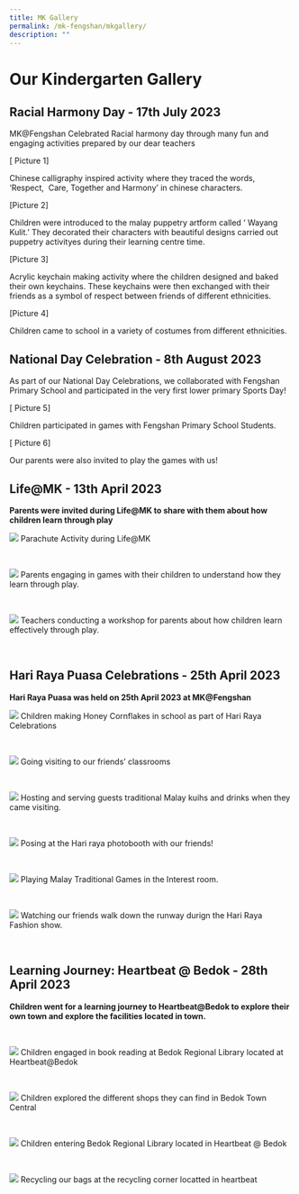 ```yaml
---
title: MK Gallery
permalink: /mk-fengshan/mkgallery/
description: ""
---
```

# Our Kindergarten Gallery

##    Racial Harmony Day - 17th July 2023

   MK@Fengshan Celebrated Racial harmony day through many fun and engaging activities prepared by our dear teachers
	 
[ Picture 1]

Chinese calligraphy inspired activity where they traced the words, ‘Respect,&nbsp; Care, Together and Harmony’ in chinese characters.

[Picture 2]

   Children were introduced to the malay puppetry artform called ‘ Wayang Kulit.’ They decorated their characters with beautiful designs carried out puppetry activityes during their learning centre time.

[Picture 3]

Acrylic keychain making activity where the children designed and baked their own keychains. These keychains were then exchanged with their friends as a symbol of respect between friends of different ethnicities.

[Picture 4]

Children came to school in a variety of costumes from different ethnicities.

##    National Day Celebration - 8th August 2023

As part of our National Day Celebrations, we collaborated with Fengshan Primary School and participated in the very first lower primary Sports Day!

[ Picture 5]

Children participated in games with Fengshan Primary School Students.

[ Picture 6]

Our parents were also invited to play the games with us!




## Life@MK - 13th April 2023 

**Parents were invited during Life@MK to share with them about how children learn through play**

![](/images/MOE%20MK%20Files/Life@mk%20%20%2013th%20April%202023/mk%20pic%20001life@mk%20-%2013th%20april%202023.jpg)
Parachute Activity during Life@MK

<br>

![](/images/MOE%20MK%20Files/Life@mk%20%20%2013th%20April%202023/mk%20pic%20002%20life@mk%20-%2013th%20april%202023%20.jpg)
Parents engaging in games with their children to understand how they learn through play.


<br>

![](/images/MOE%20MK%20Files/Life@mk%20%20%2013th%20April%202023/mk%20pic%20003%20life@mk%20-%2013th%20april%202023.jpg)
Teachers conducting a workshop for parents about how children learn effectively through play. 

<br>

## Hari Raya Puasa Celebrations - 25th April 2023

**Hari Raya Puasa was held on 25th April 2023 at MK@Fengshan**


![](/images/MOE%20MK%20Files/Hari%20Raya%20Puasa%2025%20April%202023/mk%20pic%20004%20hari%20raya%20puasa%20celebrations%20-%2025th%20april%202023.jpg)
Children making Honey Cornflakes in school as part of Hari Raya Celebrations

<br>

![](/images/MOE%20MK%20Files/Hari%20Raya%20Puasa%2025%20April%202023/mk%20pic%20005%20hari%20raya%20puasa%20celebrations%20-%2025th%20april%202023.jpg)
Going visiting to our friends’ classrooms

<br>

![](/images/MOE%20MK%20Files/Hari%20Raya%20Puasa%2025%20April%202023/mk%20pic%20006%20hari%20raya%20puasa%20celebrations%20-%2025th%20april%202023.jpg)
Hosting and serving guests traditional Malay kuihs and drinks when they came visiting.

<br>

![](/images/MOE%20MK%20Files/Hari%20Raya%20Puasa%2025%20April%202023/mk%20pic%20007%20hari%20raya%20puasa%20celebrations%20-%2025th%20april%202023.jpg)
Posing at the Hari raya photobooth with our friends!

<br>

![](/images/MOE%20MK%20Files/Hari%20Raya%20Puasa%2025%20April%202023/mk%20pic%20008%20hari%20raya%20puasa%20celebrations%20-%2025th%20april%202023.jpg)
Playing Malay Traditional Games in the Interest room.

<br>

![](/images/MOE%20MK%20Files/Hari%20Raya%20Puasa%2025%20April%202023/mk%20pic%20009%20hari%20raya%20puasa%20celebrations%20-%2025th%20april%202023.jpg)
Watching our friends walk down the runway durign the Hari Raya Fashion show.

<br>

## Learning Journey: Heartbeat @ Bedok - 28th April 2023

**Children went for a learning journey to Heartbeat@Bedok to explore their own town and explore the facilities located in town.**

<br>

![](/images/MOE%20MK%20Files/Hari%20Raya%20Puasa%2025%20April%202023/mk%20pic%20010%20learning%20journey:%20heartbeat%20@%20bedok%20-%2028th%20april%202023.jpg)
Children engaged in book reading at Bedok Regional Library located at Heartbeat@Bedok

<br>

![](/images/MOE%20MK%20Files/LJ%2028%20April%202023/mk%20pic%20012%20learning%20journey:%20heartbeat%20@%20bedok%20-%2028th%20april%202023.jpg)
Children explored the different shops they can find in Bedok Town Central

<br>

![](/images/MOE%20MK%20Files/LJ%2028%20April%202023/mk%20pic%20013%20learning%20journey:%20heartbeat%20@%20bedok%20-%2028th%20april%202023.jpg)
Children entering Bedok Regional Library located in Heartbeat @ Bedok

<br>

![](/images/MOE%20MK%20Files/LJ%2028%20April%202023/mk%20pic%20014%20learning%20journey:%20heartbeat%20@%20bedok%20-%2028th%20april%202023.jpg)
Recycling our bags at the recycling corner locatted in heartbeat